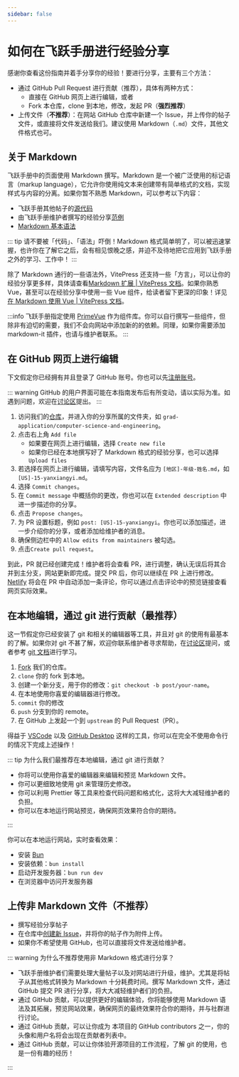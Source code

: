 ```yaml
---
sidebar: false
---
```


# 如何在飞跃手册进行经验分享

感谢你查看这份指南并着手分享你的经验！要进行分享，主要有三个方法：

- 通过 GitHub Pull Request 进行贡献（推荐），具体有两种方式：
  - 直接在 GitHub 网页上进行编辑，或者
  - Fork 本仓库，clone 到本地，修改，发起 PR（**强烈推荐**）
- 上传文件（**不推荐**）：在网站 GitHub 仓库中新建一个 Issue，并上传你的帖子文件，或直接将文件发送给我们。建议使用 Markdown（`.md`）文件，其他文件格式也可。

## 关于 Markdown

飞跃手册中的页面使用 Markdown 撰写。Markdown 是一个被广泛使用的标记语言（markup language），它允许你使用纯文本来创建带有简单格式的文档，实现样式与内容的分离。如果你暂不熟悉 Markdown，可以参考以下内容：

- 飞跃手册其他帖子的[源代码](https://github.com/SUSTech-Application/SUSTechapplication/tree/master/docs)
- 由飞跃手册维护者撰写的经验分享[范例](grad-application/microelectronics/[US]-19-huangguanchao)
- [Markdown 基本语法](https://markdown.com.cn/basic-syntax/)

::: tip
请不要被「代码」、「语法」吓倒！Markdown 格式简单明了，可以被迅速掌握，也许你在了解它之后，会有相见恨晚之感，并迫不及待地把它应用到飞跃手册之外的学习、工作中！
:::

除了 Markdown 通行的一些语法外，VitePress 还支持一些「方言」，可以让你的经验分享更多样，具体请查看[Markdown 扩展 | VitePress 文档](https://vitepress.dev/zh/guide/markdown)。如果你熟悉 Vue，甚至可以在经验分享中使用一些 Vue 组件，给读者留下更深的印象！详见[在 Markdown 使用 Vue | VitePress 文档](https://vitepress.dev/zh/guide/using-vue)。

:::info
飞跃手册指定使用 [PrimeVue](https://primevue.org) 作为组件库。你可以自行撰写一些组件，但除非有迫切的需要，我们不会向网站中添加新的的依赖。同理，如果你需要添加 markdown-it 插件，也请与维护者联系。
:::

## 在 GitHub 网页上进行编辑

下文假定你已经拥有并且登录了 GitHub 账号。你也可以先[注册账号](https://github.com/signup)。

::: warning
GitHub 的用户界面可能在本指南发布后有所变动，请以实际为准。如遇到问题，欢迎在[讨论区](https://github.com/SUSTech-Application/SUSTechapplication/discussions)提出。
:::

1. 访问我们的[仓库](https://github.com/SUSTech-Application/SUSTechapplication/tree/master/docs/)，并进入你的分享所属的文件夹，如 `grad-application/computer-science-and-engineering`。
2. 点击右上角 `Add file`
   - 如果要在网页上进行编辑，选择 `Create new file`
   - 如果你已经在本地撰写好了 Markdown 格式的经验分享，也可以选择 `Upload files`
3. 若选择在网页上进行编辑，请填写内容，文件名应为 `[地区]-年级-姓名.md`，如 `[US]-15-yanxiangyi.md`。
4. 选择 `Commit changes`。
5. 在 `Commit message` 中概括你的更改，你也可以在 `Extended description` 中进一步描述你的分享。
6. 点击 `Propose changes`。
7. 为 PR 设置标题，例如 `post: [US]-15-yanxiangyi`。你也可以添加描述，进一步介绍你的分享，或者添加给维护者的消息。
8. 确保侧边栏中的 `Allow edits from maintainers` 被勾选。
9. 点击`Create pull request`。

到此，PR 就已经创建完成！维护者将会查看 PR，进行调整，确认无误后将其合并到主分支，网站更新即完成。提交 PR 后，你可以继续在 PR 上进行修改。[Netlify](https://netlify.com) 将会在 PR 中自动添加一条评论，你可以通过点击评论中的预览链接查看网页实际效果。

## 在本地编辑，通过 git 进行贡献（最推荐）

这一节假定你已经安装了 git 和相关的编辑器等工具，并且对 git 的使用有最基本的了解。如果你对 git 不甚了解，欢迎你联系维护者寻求帮助，在[讨论区](https://github.com/SUSTech-Application/SUSTechapplication/discussions)提问，或者参考 [git 文档](https://git-scm.com/doc)进行学习。

1. [Fork](https://github.com/SUSTech-Application/SUSTechapplication/fork) 我们的仓库。
2. `clone` 你的 fork 到本地。
3. 创建一个新分支，用于你的修改：`git checkout -b post/your-name`。
4. 在本地使用你喜爱的编辑器进行修改。
5. `commit` 你的修改
6. `push` 分支到你的 remote。
7. 在 GitHub 上发起一个到 `upstream` 的 Pull Request（PR）。

得益于 [VSCode](https://code.visualstudio.com/) 以及 [GitHub Desktop](https://github.com/apps/desktop) 这样的工具，你可以在完全不使用命令行的情况下完成上述操作！

::: tip 为什么我们最推荐在本地编辑，通过 git 进行贡献？

- 你将可以使用你喜爱的编辑器来编辑和预览 Markdown 文件。
- 你可以更细致地使用 git 来管理历史修改。
- 你可以利用 Prettier 等工具来检查代码问题和格式化，这将大大减轻维护者的负担。
- 你可以在本地运行网站预览，确保网页效果符合你的期待。

:::

你可以在本地运行网站，实时查看效果：

- 安装 [Bun](https://bun.sh/)
- 安装依赖：`bun install`
- 启动开发服务器：`bun run dev`
- 在浏览器中访问开发服务器

## 上传非 Markdown 文件（不推荐）

- 撰写经验分享帖子
- 在仓库中[创建新 Issue](https://github.com/SUSTech-Application/SUSTechapplication/issues/new)，并将你的帖子作为附件上传。
- 如果你不希望使用 GitHub，也可以直接将文件发送给维护者。

::: warning 为什么不推荐使用非 Markdown 格式进行分享？

- 飞跃手册维护者们需要处理大量帖子以及对网站进行升级，维护。尤其是将帖子从其他格式转换为 Markdown 十分耗费时间。撰写 Markdown 文件，通过 GitHub 提交 PR 进行分享，将大大减轻维护者们的负担。
- 通过 GitHub 贡献，可以提供更好的编辑体验，你将能够使用 Markdown 语法及其拓展，预览网站效果，确保网页的最终效果符合你的期待，并与社群进行讨论。
- 通过 GitHub 贡献，可以让你成为 本项目的 GitHub contributors 之一，你的头像和用户名将会出现在贡献者列表中。
- 通过 GitHub 贡献，可以让你体验开源项目的工作流程，了解 git 的使用，也是一份有趣的经历！

:::
